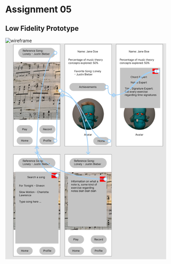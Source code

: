 # Assignment 05

## Low Fidelity Prototype

![wireframe](assignment05/assets/wireframe.png)
![wireflow](assignment05/assets/wireflow.png)
